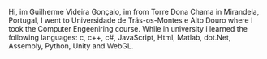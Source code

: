 Hi, im Guilherme Videira Gonçalo, im from Torre Dona Chama in Mirandela, Portugal, I went to Universidade de Trás-os-Montes e Alto Douro where I took the Computer Engeeniring course.
While in university i learned the following languages: c, c++, c#, JavaScript, Html, Matlab, dot.Net, Assembly, Python, Unity and WebGL.
<!---
Guilhermegoncalo/Guilhermegoncalo is a ✨ special ✨ repository because its `README.md` (this file) appears on your GitHub profile.
You can click the Preview link to take a look at your changes.
--->
